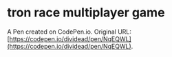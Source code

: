 # tron race multiplayer game

A Pen created on CodePen.io. Original URL: [https://codepen.io/dividead/pen/NqEQWL](https://codepen.io/dividead/pen/NqEQWL).


